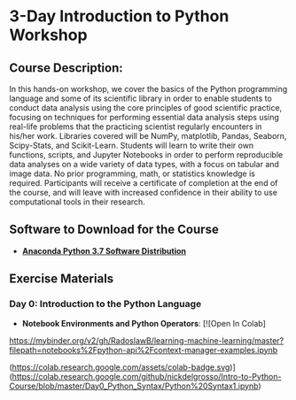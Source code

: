 # 3-Day Introduction to Python Workshop

## Course Description:

In this hands-on workshop, we cover the basics of the Python programming language and some of its scientific library in order to enable students to conduct data analysis using the core principles of good scientific practice, focusing on techniques for performing essential data analysis steps using real-life problems that the practicing scientist regularly encounters in his/her work. Libraries covered will be NumPy, matplotlib, Pandas, Seaborn, Scipy-Stats, and Scikit-Learn.  Students will learn to write their own functions, scripts, and Jupyter Notebooks in order to perform reproducible data analyses on a wide variety of data types, with a focus on tabular and image data. No prior programming, math, or statistics knowledge is required.  Participants will receive a certificate of completion at the end of the course, and will leave with increased confidence  in their ability to use computational tools in their research.

## Software to Download for the Course

  - [**Anaconda Python 3.7 Software Distribution**](https://www.anaconda.com/products/individual)

## Exercise Materials

### Day 0: Introduction to the Python Language
  - **Notebook Environments and Python Operators**: [![Open In Colab]
  
https://mybinder.org/v2/gh/RadoslawB/learning-machine-learning/master?filepath=notebooks%2Fpython-api%2Fcontext-manager-examples.ipynb
  
  (https://colab.research.google.com/assets/colab-badge.svg)](https://colab.research.google.com/github/nickdelgrosso/Intro-to-Python-Course/blob/master/Day0_Python_Syntax/Python%20Syntax1.ipynb)
